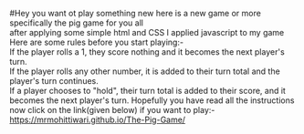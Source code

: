 #Hey you want ot play something new
here is a new game or more specifically the pig game for you all  
after applying some simple html and CSS I applied javascript to my game  
Here are some rules before you start playing:-  
If the player rolls a 1, they score nothing and it becomes the next player's turn.  
If the player rolls any other number, it is added to their turn total and the player's turn continues.  
If a player chooses to "hold", their turn total is added to their score, and it becomes the next player's turn.
Hopefully you have read all the instructions  
now click on the link(given below) if you want to play:-  
https://mrmohittiwari.github.io/The-Pig-Game/
